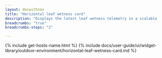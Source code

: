 ```yaml
---
layout: docwithnav
title: "Horizontal leaf wetness card"
description: "Displays the latest leaf wetness telemetry in a scalable horizontal layout."
breadcrumbs: "true"
breadcrumbs-steps: "2"

---
```

{% include get-hosts-name.html %}
{% include docs/user-guide/ui/widget-library/outdoor-environment/horizontal-leaf-wetness-card.md %}
